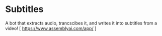# Subtitles
A bot that extracts audio, trancscibes it, and writes it into subtitles from a video! [ https://www.assemblyai.com/app/ ]
